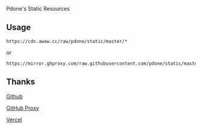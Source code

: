 Pdone's Static Resources

## Usage

```
https://cdn.awaw.cc/raw/pdone/static/master/*
```

or

```
https://mirror.ghproxy.com/raw.githubusercontent.com/pdone/static/master/*
```

## Thanks

[Github](https://github.com/)

[GitHub Proxy](https://ghproxy.com/)

[Vercel](https://vercel.com/)

